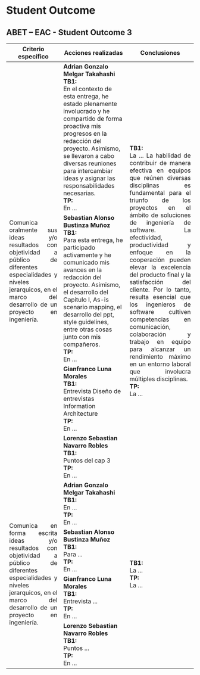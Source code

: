 # Student Outcome

## ABET – EAC - Student Outcome 3

<div align="center">
   <table>
      <thead>
         <tr>
            <th style="text-align: center;">Criterio específico</th>
            <th style="text-align: center;">Acciones realizadas</th>
            <th style="text-align: center;">Conclusiones</th>
         </tr>
      </thead>
      <tbody>
         <tr>
            <td rowspan="5" style="text-align: justify;">Comunica oralmente sus ideas y/o resultados con objetividad a público de diferentes especialidades y niveles jerarquicos, en el marco del desarrollo de un proyecto en ingeniería.</td>
         </tr>
         <tr>
            <td><strong>Adrian Gonzalo Melgar Takahashi
            </br>TB1:</strong></br>
            En el contexto de esta entrega, he estado plenamente involucrado y he compartido de forma proactiva mis progresos en la redacción del proyecto. Asimismo, se llevaron a cabo diversas reuniones para intercambiar ideas y asignar las responsabilidades necesarias.
            </br><strong>TP:</strong></br>
            En ...
            </td>
            <td rowspan="4" style="text-align: justify;">
            <strong>TB1:</strong></br>
            La ...
            La habilidad de contribuir de manera efectiva en equipos que reúnen diversas disciplinas es fundamental para el triunfo de los proyectos en el ámbito de soluciones de ingeniería de software. La efectividad, productividad y enfoque en la cooperación pueden elevar la excelencia del producto final y la satisfacción del cliente. Por lo tanto, resulta esencial que los ingenieros de software cultiven competencias en comunicación, colaboración y trabajo en equipo para alcanzar un rendimiento máximo en un entorno laboral que involucra múltiples disciplinas.
            </br><strong>TP:</strong></br>
            La ...
            </td>
         </tr>
         <tr>
            <td><strong>Sebastian Alonso Bustinza Muñoz
            </br>TB1:</strong></br>
            Para esta entrega, he participado activamente y he comunicado mis avances en la redacción del proyecto. Asimismo, el desarrollo del Capítulo I, As-is scenario mapping, el desarrollo del ppt, style guidelines, entre otras cosas junto con mis compañeros.
            </br><strong>TP:</strong></br>
            En ...
            </td>
         </tr>
         <tr>
            <td><strong>Gianfranco Luna Morales
            </br>TB1:</strong></br>
            Entrevista Diseño de entrevistas Information Architecture
            </br><strong>TP:</strong></br>
            En ...
            </td>
         </tr>
         <tr>
           <td><strong>Lorenzo Sebastian Navarro Robles
           </br>TB1:</strong></br>
           Puntos del cap 3
           </br><strong>TP:</strong></br>
            En ...
           </td>
         </tr>
         <tr>
            <td rowspan="5" style="text-align: justify;">Comunica en forma escrita ideas y/o resultados con objetividad a público de diferentes especialidades y niveles jerarquicos, en el marco del desarrollo de un proyecto en ingeniería.</td>
         </tr>
         <tr>
            <td><strong>Adrian Gonzalo Melgar Takahashi
            </br>TB1:</strong></br>
            En ...
            </br><strong>TP:</strong></br>
            En ...
            </td>
            <td rowspan="4" style="text-align: justify;">
            <strong>TB1:</strong></br>
            La ...
            </br><strong>TP:</strong></br>
            La ...
            </td>
         </tr>
         <tr>
            <td><strong>Sebastian Alonso Bustinza Muñoz
            </br>TB1:</strong></br>
            Para ...
            </br><strong>TP:</strong></br>
            En ...
            </td>
         </tr>
         <tr>
            <td><strong>Gianfranco Luna Morales
            </br>TB1:</strong></br>
            Entrevista ...
            </br><strong>TP:</strong></br>
            En ...
            </td>
         </tr>
         <tr>
            <td><strong>Lorenzo Sebastian Navarro Robles
            </br>TB1:</strong></br>
            Puntos ...
            </br><strong>TP:</strong></br>
            En ...
            </td>
         </tr>
      </tbody>
   </table>
</div>
